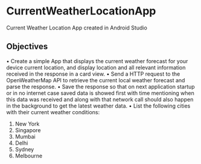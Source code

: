 # CurrentWeatherLocationApp
Current Weather Location App created in Android Studio

## Objectives
• Create a simple App that displays the current weather forecast for your device current location, and display location and all relevant information received in the response in a card view.
• Send a HTTP request to the OpenWeatherMap API to retrieve the current local weather forecast and parse the response.
• Save the response so that on next application startup or in no internet case saved data is showed first with time mentioning when this data was received and along with that network call should also happen in the background to get the latest weather data.
• List the following cities with their current weather conditions:
  1. New York
  2. Singapore
  3. Mumbai
  4. Delhi
  5. Sydney
  6. Melbourne
